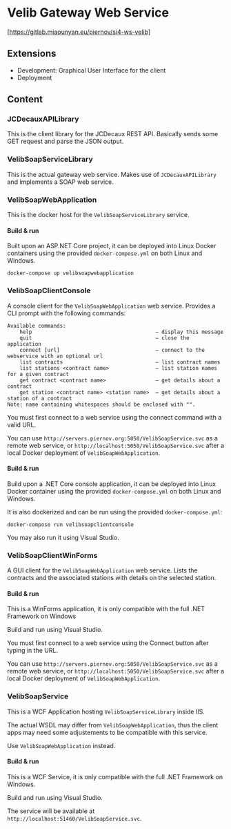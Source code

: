 # Velib Gateway Web Service

[https://gitlab.miaounyan.eu/piernov/si4-ws-velib]

## Extensions

 * Development: Graphical User Interface for the client
 * Deployment

## Content

### JCDecauxAPILibrary

This is the client library for the JCDecaux REST API. Basically sends some GET request and parse the JSON output.

### VelibSoapServiceLibrary

This is the actual gateway web service. Makes use of `JCDecauxAPILibrary` and implements a SOAP web service.

### VelibSoapWebApplication

This is the docker host for the `VelibSoapServiceLibrary` service.


#### Build & run

Built upon an ASP.NET Core project, it can be deployed into Linux Docker containers using the provided `docker-compose.yml` on both Linux and Windows.

```
docker-compose up velibsoapwebapplication
```

### VelibSoapClientConsole

A console client for the `VelibSoapWebApplication` web service. Provides a CLI prompt with the following commands:

```
Available commands:
    help                                        — display this message
    quit                                        — close the application
    connect [url]                               — connect to the webservice with an optional url
    list contracts                              — list contract names
    list stations <contract name>               — list station names for a given contract
    get contract <contract name>                — get details about a contract
    get station <contract name> <station name>  — get details about a station of a contract
Note: name containing whitespaces should be enclosed with "".
```

You must first connect to a web service using the connect command with a valid URL.

You can use `http://servers.piernov.org:5050/VelibSoapService.svc` as a remote web service, or `http://localhost:5050/VelibSoapService.svc` after a local Docker deployment of `VelibSoapWebApplication`.

#### Build & run

Build upon a .NET Core console application, it can be deployed into Linux Docker container using the provided `docker-compose.yml` on both Linux and Windows.

It is also dockerized and can be run using the provided `docker-compose.yml`:

```
docker-compose run velibsoapclientconsole
```

You may also run it using Visual Studio.

### VelibSoapClientWinForms

A GUI client for the `VelibSoapWebApplication` web service. Lists the contracts and the associated stations with details on the selected station.

#### Build & run

This is a WinForms application, it is only compatible with the full .NET Framework on Windows

Build and run using Visual Studio.

You must first connect to a web service using the Connect button after typing in the URL.

You can use `http://servers.piernov.org:5050/VelibSoapService.svc` as a remote web service, or `http://localhost:5050/VelibSoapService.svc` after a local Docker deployment of `VelibSoapWebApplication`.

### VelibSoapService

This is a WCF Application hosting `VelibSoapServiceLibrary` inside IIS. 

The actual WSDL may differ from `VelibSoapWebApplication`, thus the client apps may need some adjustements to be compatible with this service.

Use `VelibSoapWebApplication` instead.

#### Build & run

This is a WCF Service, it is only compatible with the full .NET Framework on Windows.

Build and run using Visual Studio.

The service will be available at `http://localhost:51460/VelibSoapService.svc`.
